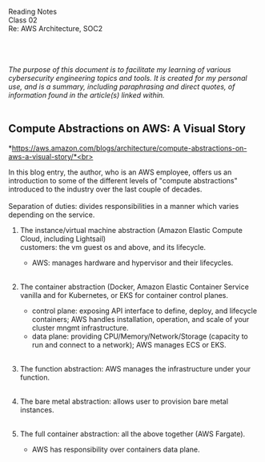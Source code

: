 Reading Notes <br>
Class 02<br>
Re: AWS Architecture, SOC2<br><br><br><br>

*The purpose of this document is to facilitate my learning of various cybersecurity engineering topics and tools.  It is created for my personal use, and is a summary, including paraphrasing and direct quotes, of information found in the article(s) linked within.*<br><br>

## Compute Abstractions on AWS: A Visual Story
*https://aws.amazon.com/blogs/architecture/compute-abstractions-on-aws-a-visual-story/*<br><br>

In this blog entry, the author, who is an AWS employee, offers us an introduction to some of the different levels of "compute abstractions" introduced to the industry over the last couple of decades.<br><br>
Separation of duties:  divides responsibilities in a manner which varies depending on the service.   
1.  The instance/virtual machine abstraction (Amazon Elastic Compute Cloud, including Lightsail)<br>
customers: the vm guest os and above, and its lifecycle.  
    - AWS: manages hardware and hypervisor and their lifecycles.<br><br>

2.  The container abstraction (Docker, Amazon Elastic Container Service vanilla and for Kubernetes, or EKS for container control planes. <br>

    - control plane: exposing API interface to define, deploy, and lifecycle containers; AWS handles installation, operation, and scale of your cluster mngmt infrastructure.<br>
    - data plane: providing CPU/Memory/Network/Storage (capacity to run and connect to a network); AWS manages ECS or EKS.  <br><br>

3.  The function abstraction:  AWS  manages the infrastructure under your function. <br><br>

4.  The bare metal abstraction:  allows user to provision bare metal instances. <br><br>

5.  The full container abstraction:  all the above together (AWS Fargate).
    - AWS has responsibility over containers data plane.<br><br><br><br>